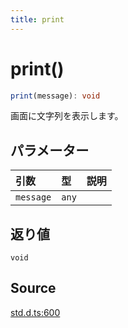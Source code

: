 ```yaml
---
title: print
---
```


# print()

```ts
print(message): void
```

画面に文字列を表示します。

## パラメーター

| 引数 | 型 | 説明 |
| :------ | :------ | :------ |
| `message` | `any` |  |

## 返り値

`void`

## Source

[std.d.ts:600](https://github.com/slofp/aitslib/blob/a951a81256505be593b745decf74b16c08c3727f/src/std.d.ts#L600)

